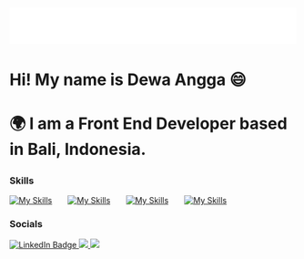 <h1 align="center">
  <img src="https://github.com/DewaaAngga1997/DewaaAngga1997/blob/main/name.svg" alt="Dewa Angga" />
</h1>
<h1> Hi! My name is Dewa Angga 😄 <h1/>
<p>🌍 I am a Front End Developer based in Bali, Indonesia.<p/>

### Skills

[![My Skills](https://skillicons.dev/icons?i=html,css)](https://skillicons.dev) &nbsp;&nbsp;&nbsp;&nbsp;&nbsp; [![My Skills](https://skillicons.dev/icons?i=javascript,react)](https://skillicons.dev) &nbsp;&nbsp;&nbsp;&nbsp;&nbsp; [![My Skills](https://skillicons.dev/icons?i=tailwind,bootstrap)](https://skillicons.dev) &nbsp;&nbsp;&nbsp;&nbsp;&nbsp; [![My Skills](https://skillicons.dev/icons?i=github,git)](https://skillicons.dev)
<br/>

### Socials

<div id="badges">
  <a href="https://www.linkedin.com/in/dewa-angga-9b633b211/">
    <img src="https://img.shields.io/badge/LinkedIn-blue?style=for-the-badge&logo=linkedin&logoColor=white" alt="LinkedIn Badge"/>
  </a>
  <a href="https://instagram.com/dewaangga1997">
    <img src="https://img.shields.io/badge/instagram-%23E4405F?&style=for-the-badge&logo=instagram&logoColor=white"/>
  </a>
   <a href="https://t.me/DewaAngga1997">
    <img src="https://img.shields.io/badge/telegram-%2326A5E4?&style=for-the-badge&logo=telegram&logoColor=white"/>
  </a
</div>
